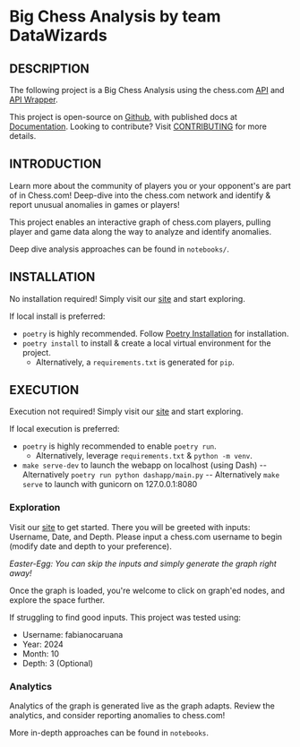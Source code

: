 # Big Chess Analysis by team DataWizards

## DESCRIPTION

The following project is a Big Chess Analysis using the chess.com [API](https://chesscom.readthedocs.io/en/latest/) and [API Wrapper](https://github.com/sarartur/chess.com).

This project is open-source on [Github](https://github.com/jordanttay1/DataWizards), with published docs at [Documentation](https://jordanttay1.github.io/DataWizards/).
Looking to contribute? Visit [CONTRIBUTING](CONTRIBUTING.md) for more details.

## INTRODUCTION

Learn more about the community of players you or your opponent's are part of in Chess.com! Deep-dive into the chess.com network and identify & report unusual anomalies in games or players!

This project enables an interactive graph of chess.com players, pulling player and game data along the way to analyze and identify anomalies.

Deep dive analysis approaches can be found in `notebooks/`.

## INSTALLATION

No installation required! Simply visit our [site](https://cse6242-439117.wl.r.appspot.com) and start exploring.

If local install is preferred:

- `poetry` is highly recommended. Follow [Poetry Installation](https://python-poetry.org/docs/) for installation.
- `poetry install` to install & create a local virtual environment for the project.
  - Alternatively, a `requirements.txt` is generated for `pip`.

## EXECUTION

Execution not required! Simply visit our [site](https://cse6242-439117.wl.r.appspot.com) and start exploring.

If local execution is preferred:

- `poetry` is highly recommended to enable `poetry run`.
  - Alternatively, leverage `requirements.txt` & `python -m venv`.
- `make serve-dev` to launch the webapp on localhost (using Dash)
  -- Alternatively `poetry run python dashapp/main.py`
  -- Alternatively `make serve` to launch with gunicorn on 127.0.0.1:8080

### Exploration

Visit our [site](https://cse6242-439117.wl.r.appspot.com) to get started. There you will be greeted with inputs: Username, Date, and Depth. Please input a chess.com username to begin (modify date and depth to your preference).

_Easter-Egg: You can skip the inputs and simply generate the graph right away!_

Once the graph is loaded, you're welcome to click on graph'ed nodes, and explore the space further.

If struggling to find good inputs. This project was tested using:

- Username: fabianocaruana
- Year: 2024
- Month: 10
- Depth: 3 (Optional)

### Analytics

Analytics of the graph is generated live as the graph adapts. Review the analytics, and consider reporting anomalies to chess.com!

More in-depth approaches can be found in `notebooks`.
